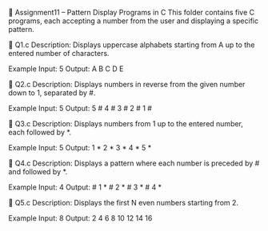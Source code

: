 📂 Assignment11 – Pattern Display Programs in C
This folder contains five C programs, each accepting a number from the user and displaying a specific pattern.

🔹 Q1.c
Description:
Displays uppercase alphabets starting from A up to the entered number of characters.

Example Input: 5
Output: A B C D E

🔹 Q2.c
Description:
Displays numbers in reverse from the given number down to 1, separated by #.

Example Input: 5
Output: 5 # 4 # 3 # 2 # 1 #

🔹 Q3.c
Description:
Displays numbers from 1 up to the entered number, each followed by *.

Example Input: 5
Output: 1 * 2 * 3 * 4 * 5 *

🔹 Q4.c
Description:
Displays a pattern where each number is preceded by # and followed by *.

Example Input: 4
Output: # 1 * # 2 * # 3 * # 4 *

🔹 Q5.c
Description:
Displays the first N even numbers starting from 2.

Example Input: 8
Output: 2 4 6 8 10 12 14 16